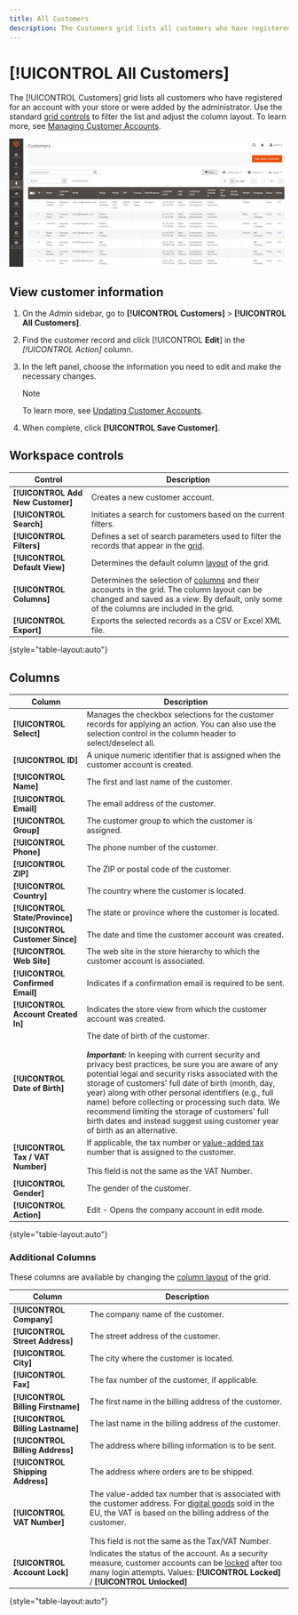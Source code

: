 ```yaml
---
title: All Customers
description: The Customers grid lists all customers who have registered for an account with your store or were added by the administrator.
---
```


# [!UICONTROL All Customers]

The [!UICONTROL Customers] grid lists all customers who have registered for an account with your store or were added by the administrator. Use the standard [grid controls](../getting-started/admin-grid-controls.md) to filter the list and adjust the column layout. To learn more, see [Managing Customer Accounts](../customers/manage-account.md).

![Customers menu](assets/customer-accounts-all-grid.png)

## View customer information

1. On the _Admin_ sidebar, go to **[!UICONTROL Customers]** > **[!UICONTROL All Customers]**.

1. Find the customer record and click [!UICONTROL **Edit**] in the _[!UICONTROL Action]_ column.

1. In the left panel, choose the information you need to edit and make the necessary changes.

   >[!NOTE]
   >
   > To learn more, see [Updating Customer Accounts](../customers/update-account.md).

1. When complete, click **[!UICONTROL Save Customer]**.

## Workspace controls

|Control|Description|
| --- | --- |
| **[!UICONTROL Add New Customer]** | Creates a new customer account. |
| **[!UICONTROL Search]** | Initiates a search for customers based on the current filters. |
| **[!UICONTROL Filters]** | Defines a set of search parameters used to filter the records that appear in the [grid](../getting-started/admin-grid-controls.md). |
| **[!UICONTROL Default View]** | Determines the default column [layout](../getting-started/admin-grid-controls.md) of the grid. |
| **[!UICONTROL Columns]** | Determines the selection of [columns](../getting-started/admin-grid-controls.md) and their accounts in the grid. The column layout can be changed and saved as a _view_. By default, only some of the columns are included in the grid. |
| **[!UICONTROL Export]** | Exports the selected records as a CSV or Excel XML file. |

{style="table-layout:auto"}

## Columns

|Column|Description|
| --- | --- |
| **[!UICONTROL Select]** | Manages the checkbox selections for the customer records for applying an action. You can also use the selection control in the column header to select/deselect all. |
| **[!UICONTROL ID]** | A unique numeric identifier that is assigned when the customer account is created. |
| **[!UICONTROL Name]** | The first and last name of the customer. |
| **[!UICONTROL Email]** | The email address of the customer. |
| **[!UICONTROL Group]** | The customer group to which the customer is assigned. |
| **[!UICONTROL Phone]** | The phone number of the customer. |
| **[!UICONTROL ZIP]** | The ZIP or postal code of the customer. |
| **[!UICONTROL Country]** | The country where the customer is located. |
| **[!UICONTROL State/Province]** | The state or province where the customer is located. |
| **[!UICONTROL Customer Since]** | The date and time the customer account was created. |
| **[!UICONTROL Web Site]**|The web site in the store hierarchy to which the customer account is associated. |
| **[!UICONTROL Confirmed Email]** | Indicates if a confirmation email is required to be sent. |
| **[!UICONTROL Account Created In]** | Indicates the store view from which the customer account was created. |
| **[!UICONTROL Date of Birth]** | The date of birth of the customer. <br><br>**_Important:_** In keeping with current security and privacy best practices, be sure you are aware of any potential legal and security risks associated with the storage of customers' full date of birth (month, day, year) along with other personal identifiers (e.g., full name) before collecting or processing such data. We recommend limiting the storage of customers' full birth dates and instead suggest using customer year of birth as an alternative. |
| **[!UICONTROL Tax / VAT Number]** | If applicable, the tax number or [value-added tax](../stores-purchase/vat.md) number that is assigned to the customer. <br/><br/>This field is not the same as the VAT Number. |
| **[!UICONTROL Gender]** | The gender of the customer. |
| **[!UICONTROL Action]** | Edit - Opens the company account in edit mode. |

{style="table-layout:auto"}

### Additional Columns

These columns are available by changing the [column layout](../getting-started/admin-grid-controls.md) of the grid.

|Column|Description|
| --- | --- |
| **[!UICONTROL Company]** | The company name of the customer. |
| **[!UICONTROL Street Address]** | The street address of the customer. |
| **[!UICONTROL City]** | The city where the customer is located. |
| **[!UICONTROL Fax]** | The fax number of the customer, if applicable. |
| **[!UICONTROL Billing Firstname]** | The first name in the billing address of the customer. |
| **[!UICONTROL Billing Lastname]** | The last name in the billing address of the customer. |
| **[!UICONTROL Billing Address]** | The address where billing information is to be sent. |
| **[!UICONTROL Shipping Address]** | The address where orders are to be shipped. |
| **[!UICONTROL VAT Number]** | The value-added tax number that is associated with the customer address. For [digital goods](../stores-purchase/taxes.md) sold in the EU, the VAT is based on the billing address of the customer. <br/><br/>This field is not the same as the Tax/VAT Number. |
| **[!UICONTROL Account Lock]** | Indicates the status of the account. As a security measure, customer accounts can be [locked](../customers/password-options.md) after too many login attempts. Values: **[!UICONTROL Locked]** / **[!UICONTROL Unlocked]** |

{style="table-layout:auto"}
